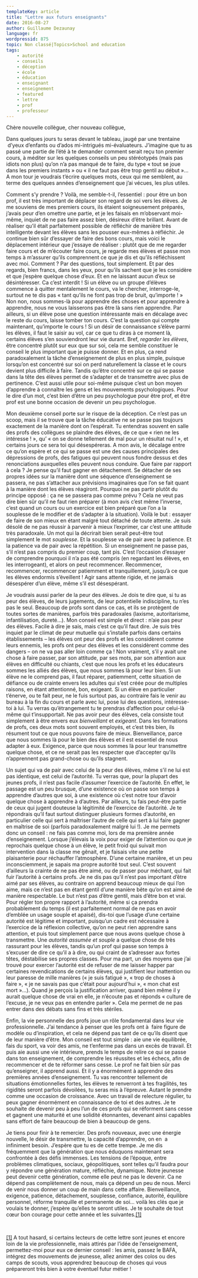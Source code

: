 ```yaml
---
templateKey: article
title: "Lettre aux futurs enseignants"
date: 2016-08-27
author: Guillaume Dezaunay
language: fr
wordpressid: 875
topic: Non classé|Topics>School and education
tags:
    - autorité
    - conseils
    - déception
    - école
    - éducation
    - enseignant
    - enseignement
    - featured
    - lettre
    - prof
    - professeur
---
```


Chère nouvelle collègue, cher nouveau collègue,

Dans quelques jours tu seras devant le tableau, jaugé par une trentaine  d’yeux d’enfants ou d’ados mi-intrigués mi-évaluateurs. J’imagine que tu as passé une partie de l’été à te demander comment serait reçu ton premier cours, à méditer sur les quelques conseils un peu stéréotypés (mais pas idiots non plus) qu’on n’a pas manqué de te faire, du type « tout se joue dans les premiers instants » ou « il ne faut pas être trop gentil au début »… A mon tour je voudrais t’écrire quelques mots, ceux qui me semblent, au terme des quelques années d’enseignement que j’ai vécues, les plus utiles.

Comment s’y prendre ? Voilà, me semble-t-il, l’essentiel : pour être un bon prof, il est très important de déplacer son regard de soi vers les élèves. Je me souviens de mes premiers cours, ils étaient soigneusement préparés, j’avais peur d’en omettre une partie, et je les faisais en m’observant moi-même, inquiet de ne pas faire assez bien, désireux d’être brillant. Avant de réaliser qu’il était parfaitement possible de réfléchir de manière très intelligente devant les élèves sans les pousser eux-mêmes à réfléchir. Je continue bien sûr d’essayer de faire des bons cours, mais voici le déplacement intérieur que j’essaye de réaliser : plutôt que de me regarder faire cours et de m’écouter faire cours, je regarde mes élèves et passe mon temps à m’assurer qu’ils comprennent ce que je dis et qu’ils réfléchissent avec moi. Comment ? Par des questions, tout simplement. Et par des regards, bien francs, dans les yeux, pour qu’ils sachent que je les considère et que j’espère quelque chose d’eux. Et en ne laissant aucun d’eux se désintéresser. Ca c’est interdit ! Si un élève ou un groupe d’élèves commence à quitter mentalement le cours, va le chercher, interroge-le, surtout ne te dis pas « tant qu’ils ne font pas trop de bruit, qu’importe ! » Non non, nous sommes-là pour apprendre des choses et pour apprendre à apprendre, nous ne vous laisserons pas être là sans rien apprendre. Par ailleurs, si un élève pose une question intéressante mais en décalage avec le reste du cours, laisse tomber ton cours. C’est la question qui compte maintenant, qu’importe le cours ! Si un désir de connaissance s’élève parmi les élèves, il faut le saisir au vol, car ce que tu diras à ce moment là, certains élèves s’en souviendront leur vie durant. Bref, <em>regarder les élèves</em>, être concentré plutôt sur eux que sur soi, cela me semble constituer le conseil le plus important que je puisse donner. Et en plus, ça rend paradoxalement la tâche d’enseignement de plus en plus simple, puisque lorsqu’on est concentré sur soi on perd naturellement la classe et le cours devient plus difficile à faire. Tandis qu’être concentré sur ce qui se passe dans la tête des élèves permet de s’adapter et de transmettre avec plus de pertinence. C’est aussi utile pour soi-même puisque c’est un bon moyen d’apprendre à connaître les gens et les mouvements psychologiques. Pour le dire d’un mot, c’est bien d’être un peu psychologue pour être prof, et être prof est une bonne occasion de devenir un peu psychologue.

Mon deuxième conseil porte sur le risque de la déception. Ce n’est pas un scoop, mais il se trouve que la tâche éducative ne se passe pas toujours exactement de la manière dont on l’espérait. Tu entendras souvent en salle des profs des collègues se plaindre des élèves, de ce que « rien ne les intéresse ! », qu’ « on se donne tellement de mal pour un résultat nul ! », et certains jours ce sera toi qui désespéreras. A mon avis, le décalage entre ce qu’on espère et ce qui se passe est une des causes principales des dépressions de profs, des fatigues qui peuvent nous fondre dessus et des renonciations auxquelles elles peuvent nous conduire. Que faire par rapport à cela ? Je pense qu’il faut gagner en détachement. Se détacher de ses propres idées sur la manière dont une séquence d’enseignement se passera, ne pas s’attacher aux prévisions imaginaires que l’on se fait quant à la manière dont les élèves réagiront. Pourquoi ne pas partir plutôt du principe opposé : ça ne se passera pas comme prévu ? Cela ne veut pas dire bien sûr qu’il ne faut rien préparer (à mon avis c’est même l’inverse, c’est quand un cours ou un exercice est bien préparé que l’on a la souplesse de le modifier et de s’adapter à la situation). Voilà le but : essayer de faire de son mieux en étant malgré tout détaché de toute attente. Je suis désolé de ne pas réussir à parvenir à mieux l’exprimer, car c’est une attitude très paradoxale. Un mot qui la décrirait bien serait peut-être tout simplement le mot <em>souplesse</em>. Et la souplesse va de pair avec la patience. Et la patience va de pair avec la répétition. Si un enseignement ne passe pas, s’il n’est pas compris du premier coup, tant pis. C’est l’occasion d’essayer de comprendre pourquoi il n’a pas été compris (en regardant les élèves, en les interrogeant), et alors on peut recommencer. Recommencer, recommencer, recommencer patiemment et tranquillement, jusqu’à ce que les élèves endormis s’éveillent ! Agir sans attente rigide, et ne jamais désespérer d’un élève, même s’il est désespérant.

Je voudrais aussi parler de la peur des élèves. Je dois te dire que, si tu as peur des élèves, de leurs jugements, de leur potentielle indiscipline, tu n’es pas le seul. Beaucoup de profs sont dans ce cas, et ils se protègent de toutes sortes de manières, parfois très paradoxales (laxisme, autoritarisme, infantilisation, dureté…). Mon conseil est simple et direct : n’aie pas peur des élèves. Facile à dire je sais, mais c’est ce qu’il faut dire. Je suis très inquiet par le climat de peur mutuelle qui s’installe parfois dans certains établissements – les élèves ont peur des profs et les considèrent comme leurs ennemis, les profs ont peur des élèves et les considèrent comme des dangers – on ne va pas aller loin comme ça ! Non vraiment, s’il y avait une chose à faire passer, par son attitude, par ses mots, par son attention aux élèves en difficulté ou chiants, c’est que nous les profs et les éducateurs sommes les alliés des élèves, que nous sommes là pour leur bien. Si un élève ne le comprend pas, il faut réparer, patiemment, cette situation de défiance ou de crainte envers les adultes qui s’est créée pour de multiples raisons, en étant attentionné, bon, exigeant. Si un élève en particulier t’énerve, ou te fait peur, ne le fuis surtout pas, au contraire fais le venir au bureau à la fin du cours et parle avec lui, pose lui des questions, intéresse-toi à lui. Tu verras qu’étrangement tu te prendras d’affection pour celui-là même qui t’insupportait. Ne pas avoir peur des élèves, cela consiste tout simplement à être envers eux <em>bienveillant</em> et <em>exigeant</em>. Dans les formations de profs, ces deux mots sont souvent employés, et c’est très bien, ils résument tout ce que nous pouvons faire de mieux. Bienveillance, parce que nous sommes là pour le bien des élèves et il est essentiel de nous adapter à eux. Exigence, parce que nous sommes là pour leur transmettre quelque chose, et ce ne serait pas les respecter que d’accepter qu’ils n’apprennent pas grand-chose ou qu’ils stagnent.

Un sujet qui va de pair avec celui de la peur des élèves, même s’il ne lui est pas identique, est celui de l’autorité. Tu verras que, pour la plupart des jeunes profs, il n’est pas facile d’assumer l’exercice de l’autorité. En effet, le passage est un peu brusque, d’une existence où on passe son temps à  apprendre d’autres que soi, à une existence où c’est notre tour d’avoir quelque chose à apprendre à d’autres. Par ailleurs, tu fais peut-être partie de ceux qui jugent douteuse la légitimité de l’exercice de l’autorité. Je te répondrais qu’il faut surtout distinguer plusieurs formes d’autorité, en particulier celle qui sert à maîtriser l’autre de celle qui sert à lui faire gagner en maîtrise de soi (parfois paradoxalement malgré lui !). Je me permets donc un conseil : ne fais pas comme moi, lors de ma première année d’enseignement. Lorsque j’élevais la voix pour exiger de l’attention ou que je reprochais quelque chose à un élève, le petit froid qui suivait mon intervention dans la classe me gênait, et je faisais vite une petite plaisanterie pour réchauffer l’atmosphère. D’une certaine manière, et un peu inconsciemment, je sapais ma propre autorité tout seul. C’est souvent d’ailleurs la crainte de ne pas être aimé, ou de passer pour méchant, qui fait fuir l’autorité à certains profs. Je ne dis pas qu’il n’est pas important d’être aimé par ses élèves, au contraire on apprend beaucoup mieux de qui l’on aime, mais ce n’est pas en étant gentil d’une manière bête qu’on est aimé de manière respectable. Le but n’est pas d’être gentil, mais d’être bon et vrai. Pour régler ton propre rapport à l’autorité, même si ça prendra probablement du temps (il est parfaitement normal de ne pas en avoir d’emblée un usage souple et apaisé), dis-toi que l’usage d’une certaine autorité est légitime et important, puisqu’un cadre est nécessaire à l’exercice de la réflexion collective, qu’on ne peut rien apprendre sans attention, et puis tout simplement parce que nous avons quelque chose à transmettre. Une <em>autorité assumée et souple</em> a quelque chose de très rassurant pour les élèves, tandis qu’un prof qui passe son temps à s’excuser de dire ce qu’il a à dire, ou qui craint de s’adresser aux fortes têtes, déstabilise ses propres classes. Pour ma part, un des moyens que j’ai trouvé pour exercer l’autorité est de refuser de me laisser happer par certaines revendications de certains élèves, qui justifient leur inattention ou leur paresse de mille manières (« je suis fatigué », « trop de choses à faire », « je ne savais pas que c’était pour aujourd’hui », « mon chat est mort »…). Quand je perçois la justification arriver, quand bien même il y aurait quelque chose de vrai en elle, je n’écoute pas et réponds « culture de l’excuse, je ne veux pas en entendre parler ». Cela me permet de ne pas entrer dans des débats sans fins et très stériles.

Enfin, la vie personnelle des profs joue un rôle fondamental dans leur vie professionnelle. J’ai tendance à penser que les profs ont à  faire figure de modèle ou d’inspiration, et cela ne dépend pas tant de ce qu’ils disent que de leur manière d’être. Mon conseil est tout simple : aie une vie équilibrée, fais du sport, va voir des amis, ne t’enferme pas dans un excès de travail. Et puis aie aussi une vie intérieure, prends le temps de relire ce qui se passe dans ton enseignement, de comprendre les réussites et les échecs, afin de recommencer et de te réformer sans cesse. Le prof ne fait bien sûr pas qu’enseigner, il apprend aussi. Et il y a énormément à apprendre des premières années d’enseignement. Tu vas rencontrer tellement de situations émotionnelles fortes, les élèves te renverront à tes fragilités, tes rigidités seront parfois dévoilées, tu seras mis à l’épreuve. Autant le prendre comme une occasion de croissance. Avec un travail de relecture régulier, tu peux gagner énormément en connaissance de toi et des autres. Je te souhaite de devenir peu à peu l’un de ces profs qui se réforment sans cesse et gagnent une maturité et une solidité étonnantes, devenant ainsi capables sans effort de faire beaucoup de bien à beaucoup de gens.

Je tiens pour finir à te remercier. Des profs nouveaux, avec une énergie nouvelle, le désir de transmettre, la capacité d’apprendre, on en  a infiniment besoin. J’espère que tu es de cette trempe. Je me dis fréquemment que la génération que nous éduquons maintenant sera confrontée à des défis immenses. Les tensions de l’époque, entre problèmes climatiques, sociaux, géopolitiques, sont telles qu’il faudra pour y répondre une génération mature, réfléchie, dynamique. Notre jeunesse peut devenir cette génération, comme elle peut ne pas le devenir. Ca ne dépend pas complètement de nous, mais ça dépend un peu de nous. Merci de venir nous donner un coup de main dans cette affaire. Bienveillance, exigence, patience, détachement, souplesse, confiance, autorité, équilibre personnel, réforme tranquille et permanente de soi… voilà les clés que je voulais te donner, j’espère qu’elles te seront utiles. Je te souhaite de tout cœur bon courage pour cette année et les suivantes.<a href="#_ftn1" name="_ftnref1">[1]</a>

&nbsp;

<a href="#_ftnref1" name="_ftn1">[1]</a> A tout hasard, si certains lecteurs de cette lettre sont jeunes et encore loin de la vie professionnelle, mais attirés par l’idée de l’enseignement, permettez-moi pour eux ce dernier conseil : les amis, passez le BAFA, intégrez des mouvements de jeunesse, allez animer des colos ou des camps de scouts, vous apprendrez beaucoup de choses qui vous prépareront très bien à votre éventuel futur métier !
